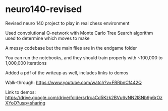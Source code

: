 # neuro140-revised
Revised neuro 140 project to play in real chess environment

Used convolutional Q-network with Monte Carlo Tree Search algorithm used to determine which moves to make

A messy codebase but the main files are in the endgame folder

You can run the notebooks, and they should train properly with ~100,000 to 1,000,000 iterations

Added a pdf of the writeup as well, includes links to demos

Walk-through: https://www.youtube.com/watch?v=FRRbnCf442Q

Link to demos: https://drive.google.com/drive/folders/1rcaCd5Kzk2BVu6vNN2l8Nb9p6rOzXYoO?usp=sharing
